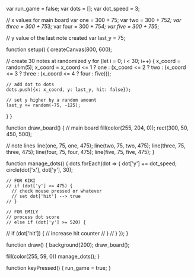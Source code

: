 var run_game = false;
var dots = [];
var dot_speed = 3;

// x values for main board
var one = 300 + 75;
var two = 300 + 75*2;
var three = 300 + 75*3;
var four = 300 + 75*4;
var five = 300 + 75*5;

// y value of the last note created
var last_y = 75;


function setup() {
  createCanvas(800, 600);
  
  // create 30 notes at randomized y
  for (let i = 0; i < 30; i++) {
    x_coord = random(5);
    x_coord = x_coord <= 1 ? one : (x_coord <= 2 ? two : (x_coord <= 3 ? three : (x_coord <= 4 ? four : five)));

    // add dot to dots
    dots.push({x: x_coord, y: last_y, hit: false});
    
    // set y higher by a random amount
    last_y += random(-75, -125);
  }
}

function draw_board() {
  // main board
  fill(color(255, 204, 0));
  rect(300, 50, 450, 500);
  
  // note lines
  line(one, 75, one, 475);
  line(two, 75, two, 475);
  line(three, 75, three, 475);
  line(four, 75, four, 475);
  line(five, 75, five, 475);
}

function manage_dots() {
  dots.forEach(dot => {
    dot['y'] += dot_speed;
    circle(dot['x'], dot['y'], 30);
    
    // FOR KIKI
    // if (dot['y'] >= 475) {
      // check mouse pressed or whatever
      // set dot['hit'] --> true
    // }
    
    // FOR EMILY
    // process dot score
    // else if (dot['y'] >= 520) {
//       if (dot['hit']) {
            // increase hit counter
//       }
//     }
  });
}

function draw() {
  background(200);
  draw_board();
  
  fill(color(255, 59, 0))
  manage_dots();
}


function keyPressed() {
  run_game = true;
}